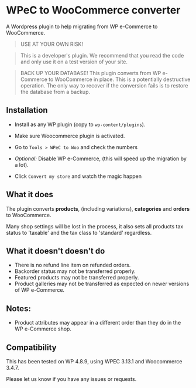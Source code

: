 # WPeC to WooCommerce converter

A Wordpress plugin to help migrating from WP e-Commerce to WooCommerce.

> USE AT YOUR OWN RISK!

> This is a developer's plugin. We recommend that you read the code and only use it on a test version of your site.

> BACK UP YOUR DATABASE! This plugin converts from WP e-Commerce to WooCommerce in place. This is a potentially destructive operation. The only way to recover if the conversion fails is to restore the database from a backup.

## Installation

- Install as any WP plugin (copy to `wp-content/plugins`).

- Make sure Woocommerce plugin is activated.

- Go to `Tools > WPeC to Woo` and check the numbers

- _Optional:_ Disable WP e-Commerce, (this will speed up the migration by a lot).

- Click `Convert my store` and watch the magic happen

## What it does

The plugin converts **products**, (including variations), **categories** and **orders** to WooCommerce. 

Many shop settings will be lost in the process, it also sets all products tax status to 'taxable' and the tax class to 'standard' regardless.

## What it doesn't doesn't do

- There is no refund line item on refunded orders.
- Backorder status may not be transferred properly.
- Featured products may not be transferred properly.
- Product galleries may not be transferred as expected on newer versions of WP e-Commerce.

## Notes:

- Product attributes may appear in a different order than they do in the WP e-Commerce shop.

## Compatibility

This has been tested on WP 4.8.9, using WPEC 3.13.1 and Woocommerce 3.4.7.

Please let us know if you have any issues or requests.
